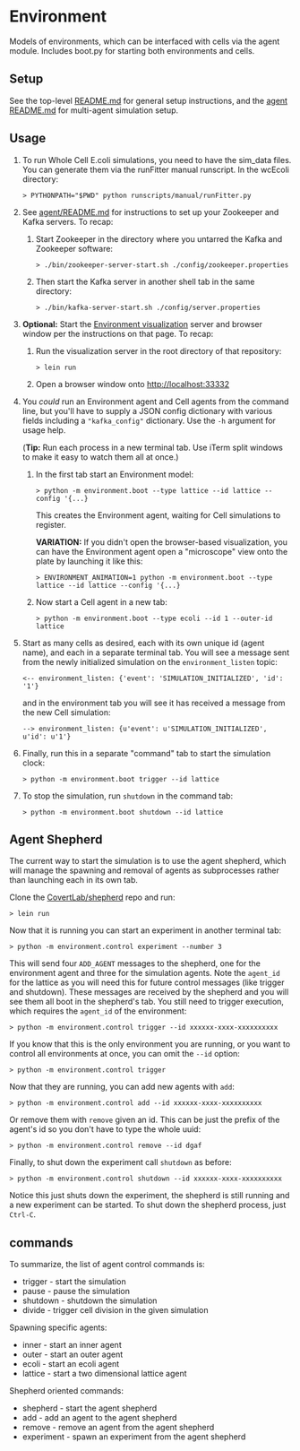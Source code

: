 # Environment

Models of environments, which can be interfaced with cells via the agent module. Includes boot.py for starting both
environments and cells.

## Setup

See the top-level [README.md](../README.md) for general setup instructions, and the
[agent README.md](../agent/README.md) for multi-agent simulation setup.

## Usage

1. To run Whole Cell E.coli simulations, you need to have the sim_data files. You can generate them via the
runFitter manual runscript. In the wcEcoli directory:

    `> PYTHONPATH="$PWD" python runscripts/manual/runFitter.py`

2. See [agent/README.md](../agent/README.md) for instructions to set up your Zookeeper and Kafka servers. To recap:

   1. Start Zookeeper in the directory where you untarred the Kafka and Zookeeper software:

      `> ./bin/zookeeper-server-start.sh ./config/zookeeper.properties`

   2. Then start the Kafka server in another shell tab in the same directory:

      `> ./bin/kafka-server-start.sh ./config/server.properties`

3. **Optional:** Start the [Environment visualization](https://github.com/CovertLab/environment)
server and browser window per the instructions on that page. To recap:

   1. Run the visualization server in the root directory of that repository:

      `> lein run`

   2. Open a browser window onto [http://localhost:33332](http://localhost:33332)

4. You _could_ run an Environment agent and Cell agents from the command line, but you'll have to supply a JSON config dictionary with
various fields including a `"kafka_config"` dictionary. Use the `-h` argument for usage help.

   (**Tip:** Run each process in a new terminal tab. Use iTerm split windows to make it easy to watch them all at once.)

   1. In the first tab start an Environment model:

      `> python -m environment.boot --type lattice --id lattice --config '{...}`

      This creates the Environment agent, waiting for Cell simulations to register.

      **VARIATION:** If you didn't open the browser-based visualization, you can have the
      Environment agent open a "microscope" view onto the plate by launching it like this:

      `> ENVIRONMENT_ANIMATION=1 python -m environment.boot --type lattice --id lattice --config '{...}`

   2. Now start a Cell agent in a new tab:

      `> python -m environment.boot --type ecoli --id 1 --outer-id lattice`

5. Start as many cells as desired, each with its own unique id (agent name), and each in a
separate terminal tab.
You will see a message sent from the newly initialized simulation on the `environment_listen` topic:

   `<-- environment_listen: {'event': 'SIMULATION_INITIALIZED', 'id': '1'}`

   and in the environment tab you will see it has received a message from the new Cell simulation:

   `--> environment_listen: {u'event': u'SIMULATION_INITIALIZED', u'id': u'1'}`

6. Finally, run this in a separate "command" tab to start the simulation clock:

   `> python -m environment.boot trigger --id lattice`

7. To stop the simulation, run `shutdown` in the command tab:

   `> python -m environment.boot shutdown --id lattice`

## Agent Shepherd

The current way to start the simulation is to use the agent shepherd, which will manage the spawning and removal of agents as subprocesses rather than launching each in its own tab.

Clone the [CovertLab/shepherd](https://github.com/CovertLab/shepherd) repo and run:

   `> lein run`

Now that it is running you can start an experiment in another terminal tab:

   `> python -m environment.control experiment --number 3`

This will send four `ADD_AGENT` messages to the shepherd, one for the environment agent and three for the simulation agents. Note the `agent_id` for the lattice as you will need this for future control messages (like trigger and shutdown). These messages are received by the shepherd and you will see them all boot in the shepherd's tab. You still need to trigger execution, which requires the `agent_id` of the environment:

   `> python -m environment.control trigger --id xxxxxx-xxxx-xxxxxxxxxx`

If you know that this is the only environment you are running, or you want to control all environments at once, you can omit the `--id` option:

   `> python -m environment.control trigger`

Now that they are running, you can add new agents with `add`:

   `> python -m environment.control add --id xxxxxx-xxxx-xxxxxxxxxx`

Or remove them with `remove` given an id. This can be just the prefix of the agent's id so you don't have to type the whole uuid:

   `> python -m environment.control remove --id dgaf`

Finally, to shut down the experiment call `shutdown` as before:

   `> python -m environment.control shutdown --id xxxxxx-xxxx-xxxxxxxxxx`

Notice this just shuts down the experiment, the shepherd is still running and a new experiment can be started. To shut down the shepherd process, just `Ctrl-C`.

## commands

To summarize, the list of agent control commands is:

* trigger - start the simulation
* pause - pause the simulation
* shutdown - shutdown the simulation
* divide - trigger cell division in the given simulation

Spawning specific agents:

* inner - start an inner agent
* outer - start an outer agent
* ecoli - start an ecoli agent
* lattice - start a two dimensional lattice agent

Shepherd oriented commands:

* shepherd - start the agent shepherd
* add - add an agent to the agent shepherd
* remove - remove an agent from the agent shepherd
* experiment - spawn an experiment from the agent shepherd
